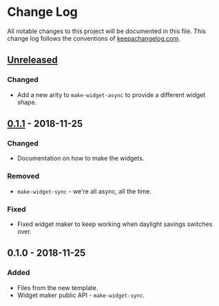 # Change Log
All notable changes to this project will be documented in this file. This change log follows the conventions of [keepachangelog.com](http://keepachangelog.com/).

## [Unreleased]
### Changed
- Add a new arity to `make-widget-async` to provide a different widget shape.

## [0.1.1] - 2018-11-25
### Changed
- Documentation on how to make the widgets.

### Removed
- `make-widget-sync` - we're all async, all the time.

### Fixed
- Fixed widget maker to keep working when daylight savings switches over.

## 0.1.0 - 2018-11-25
### Added
- Files from the new template.
- Widget maker public API - `make-widget-sync`.

[Unreleased]: https://github.com/your-name/cmb-container-svc/compare/0.1.1...HEAD
[0.1.1]: https://github.com/your-name/cmb-container-svc/compare/0.1.0...0.1.1
